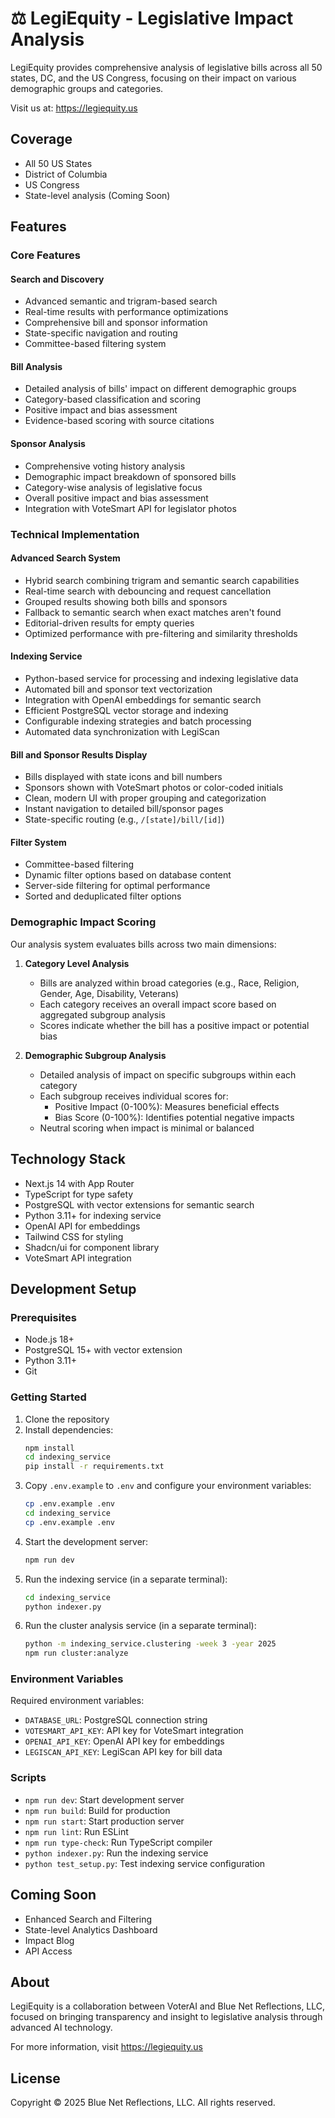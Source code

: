 # ⚖ LegiEquity - Legislative Impact Analysis

LegiEquity provides comprehensive analysis of legislative bills across all 50 states, DC, and the US Congress, focusing on their impact on various demographic groups and categories.

Visit us at: https://legiequity.us

## Coverage

- All 50 US States
- District of Columbia
- US Congress
- State-level analysis (Coming Soon)

## Features

### Core Features

#### Search and Discovery
- Advanced semantic and trigram-based search
- Real-time results with performance optimizations
- Comprehensive bill and sponsor information
- State-specific navigation and routing
- Committee-based filtering system

#### Bill Analysis
- Detailed analysis of bills' impact on different demographic groups
- Category-based classification and scoring
- Positive impact and bias assessment
- Evidence-based scoring with source citations

#### Sponsor Analysis
- Comprehensive voting history analysis
- Demographic impact breakdown of sponsored bills
- Category-wise analysis of legislative focus
- Overall positive impact and bias assessment
- Integration with VoteSmart API for legislator photos

### Technical Implementation

#### Advanced Search System
- Hybrid search combining trigram and semantic search capabilities
- Real-time search with debouncing and request cancellation
- Grouped results showing both bills and sponsors
- Fallback to semantic search when exact matches aren't found
- Editorial-driven results for empty queries
- Optimized performance with pre-filtering and similarity thresholds

#### Indexing Service
- Python-based service for processing and indexing legislative data
- Automated bill and sponsor text vectorization
- Integration with OpenAI embeddings for semantic search
- Efficient PostgreSQL vector storage and indexing
- Configurable indexing strategies and batch processing
- Automated data synchronization with LegiScan

#### Bill and Sponsor Results Display
- Bills displayed with state icons and bill numbers
- Sponsors shown with VoteSmart photos or color-coded initials
- Clean, modern UI with proper grouping and categorization
- Instant navigation to detailed bill/sponsor pages
- State-specific routing (e.g., `/[state]/bill/[id]`)

#### Filter System
- Committee-based filtering
- Dynamic filter options based on database content
- Server-side filtering for optimal performance
- Sorted and deduplicated filter options

### Demographic Impact Scoring
Our analysis system evaluates bills across two main dimensions:

1. **Category Level Analysis**
   - Bills are analyzed within broad categories (e.g., Race, Religion, Gender, Age, Disability, Veterans)
   - Each category receives an overall impact score based on aggregated subgroup analysis
   - Scores indicate whether the bill has a positive impact or potential bias

2. **Demographic Subgroup Analysis**
   - Detailed analysis of impact on specific subgroups within each category
   - Each subgroup receives individual scores for:
     - Positive Impact (0-100%): Measures beneficial effects
     - Bias Score (0-100%): Identifies potential negative impacts
   - Neutral scoring when impact is minimal or balanced

## Technology Stack
- Next.js 14 with App Router
- TypeScript for type safety
- PostgreSQL with vector extensions for semantic search
- Python 3.11+ for indexing service
- OpenAI API for embeddings
- Tailwind CSS for styling
- Shadcn/ui for component library
- VoteSmart API integration

## Development Setup

### Prerequisites
- Node.js 18+
- PostgreSQL 15+ with vector extension
- Python 3.11+
- Git

### Getting Started

1. Clone the repository
2. Install dependencies:
   ```bash
   npm install
   cd indexing_service
   pip install -r requirements.txt
   ```
3. Copy `.env.example` to `.env` and configure your environment variables:
   ```bash
   cp .env.example .env
   cd indexing_service
   cp .env.example .env
   ```
4. Start the development server:
   ```bash
   npm run dev
   ```
5. Run the indexing service (in a separate terminal):
   ```bash
   cd indexing_service
   python indexer.py
   ```
6. Run the cluster analysis service (in a separate terminal):
   ```bash
   python -m indexing_service.clustering -week 3 -year 2025
   npm run cluster:analyze
   ```

### Environment Variables
Required environment variables:
- `DATABASE_URL`: PostgreSQL connection string
- `VOTESMART_API_KEY`: API key for VoteSmart integration
- `OPENAI_API_KEY`: OpenAI API key for embeddings
- `LEGISCAN_API_KEY`: LegiScan API key for bill data

### Scripts
- `npm run dev`: Start development server
- `npm run build`: Build for production
- `npm run start`: Start production server
- `npm run lint`: Run ESLint
- `npm run type-check`: Run TypeScript compiler
- `python indexer.py`: Run the indexing service
- `python test_setup.py`: Test indexing service configuration

## Coming Soon

- Enhanced Search and Filtering
- State-level Analytics Dashboard
- Impact Blog
- API Access

## About

LegiEquity is a collaboration between VoterAI and Blue Net Reflections, LLC, focused on bringing transparency and insight to legislative analysis through advanced AI technology.

For more information, visit https://legiequity.us

## License

Copyright © 2025 Blue Net Reflections, LLC. All rights reserved.
